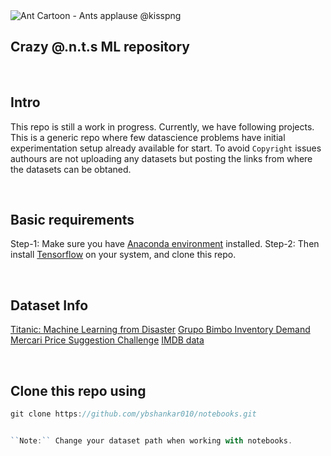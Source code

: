 <img src="https://icon2.kisspng.com/20180206/xlq/kisspng-ant-cartoon-ants-applause-5a799e32ae2e72.8330569215179197947135.jpg" alt="Ant Cartoon - Ants applause @kisspng">

## Crazy @.n.t.s ML repository

<br/>

## Intro

This repo is still a work in progress. Currently, we have following projects. This is a generic repo where few datascience problems have initial experimentation setup already available for start. To avoid ``Copyright`` issues authours are not uploading any datasets but posting the links from where the datasets can be obtaned. 

<br/>

## Basic requirements
Step-1: Make sure you have [Anaconda environment](https://www.anaconda.com/download/) installed.
Step-2: Then install [Tensorflow](https://www.tensorflow.org/install/) on your system, and clone this repo.

<br/>

## Dataset Info
[Titanic: Machine Learning from Disaster](https://www.kaggle.com/c/titanic/data)
[Grupo Bimbo Inventory Demand](https://www.kaggle.com/c/grupo-bimbo-inventory-demand)
[Mercari Price Suggestion Challenge](https://www.kaggle.com/c/mercari-price-suggestion-challenge)
[IMDB data](https://www.kaggle.com/yulialukashina/imdb-title-basics2)

<br/>

## Clone this repo using

```javascript
git clone https://github.com/ybshankar010/notebooks.git
```

```javascript

``Note:`` Change your dataset path when working with notebooks.

```
